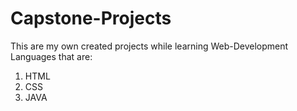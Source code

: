 # Capstone-Projects

This are my own created projects while learning Web-Development Languages that are:
1. HTML
2. CSS
3. JAVA
